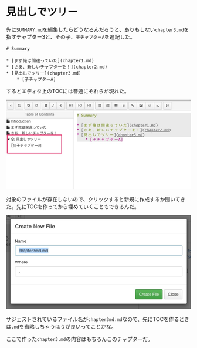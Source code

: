 # 見出しでツリー

先に`SUMMARY.md`を編集したらどうなるんだろうと、ありもしない`chapter3.md`を指すチャプター3と、その子、`子チャプターA`を追記した。

```
# Summary

* [まず俺は間違っていた](chapter1.md)
* [さあ、新しいチャプターを！](chapter2.md)
* [見出しでツリー](chapter3.md)
    * [子チャプターA]
```

するとエディタ上のTOCには普通にそれらが現れた。

![](new_chapter_without_file.jpg)

対象のファイルが存在しないので、クリックすると新規に作成するか聞いてきた。先にTOCを作ってから埋めていくこともできるんだ。


![](create_chapter3.jpg)

サジェストされているファイル名が`chapter3md.md`なので、先にTOCを作るときは`.md`を省略しちゃうほうが良いってことかな。


ここで作った`chapter3.md`の内容はもちろんこのチャプターだ。